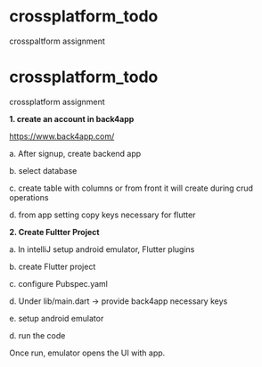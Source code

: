 # crossplatform_todo
crosspaltform assignment

# crossplatform_todo
crossplatform assignment

**1. create an account in back4app**

https://www.back4app.com/

a. After signup, create backend app

b. select database

c. create table with columns or from front it will create during crud operations

d. from app setting copy keys necessary for flutter

**2. Create Fultter Project**

a. In intelliJ setup android emulator, Flutter plugins 

b. create Flutter project

c. configure Pubspec.yaml

d. Under lib/main.dart -> provide back4app necessary keys

e. setup android emulator

d. run the code

Once run, emulator opens the UI with app.



